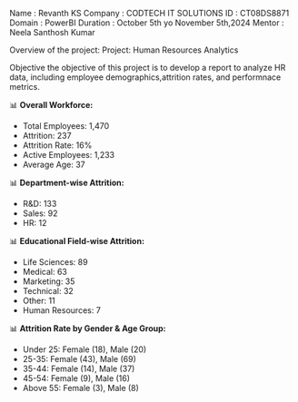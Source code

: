 Name : Revanth KS 
Company : CODTECH IT SOLUTIONS
ID : CT08DS8871
Domain : PowerBI
Duration : October 5th yo November 5th,2024
Mentor : Neela Santhosh Kumar

Overview of the project:
Project: Human Resources Analytics

Objective
the objective of this project is to develop a report to analyze HR data, including employee demographics,attrition rates, and performnace metrics.

📊 **Overall Workforce:**
- Total Employees: 1,470
- Attrition: 237
- Attrition Rate: 16%
- Active Employees: 1,233
- Average Age: 37

📊 **Department-wise Attrition:**
- R&D: 133
- Sales: 92
- HR: 12

📊 **Educational Field-wise Attrition:**
- Life Sciences: 89
- Medical: 63
- Marketing: 35
- Technical: 32
- Other: 11
- Human Resources: 7

📊 **Attrition Rate by Gender & Age Group:**
- Under 25: Female (18), Male (20)
- 25-35: Female (43), Male (69)
- 35-44: Female (14), Male (37)
- 45-54: Female (9), Male (16)
- Above 55: Female (3), Male (8)

